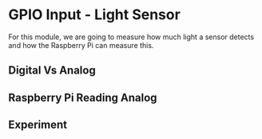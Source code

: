 # GPIO Input - Light Sensor

For this module, we are going to measure how much light a sensor detects and how the Raspberry Pi can measure this.

## Digital Vs Analog

## Raspberry Pi Reading Analog

## Experiment
